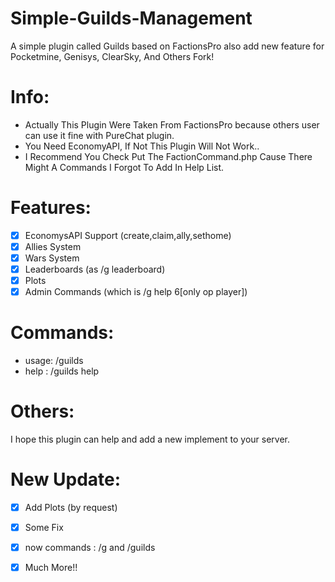 # Simple-Guilds-Management
A simple plugin called Guilds based on FactionsPro also add new feature for Pocketmine, Genisys, ClearSky, And Others Fork!

# Info:
- Actually This Plugin Were Taken From FactionsPro because others user can use it fine with PureChat plugin.
- You Need EconomyAPI, If Not This Plugin Will Not Work..
- I Recommend You Check Put The FactionCommand.php Cause There Might A Commands I Forgot To Add In Help List.

# Features:

- [x] EconomysAPI Support (create,claim,ally,sethome)
- [x] Allies System
- [x] Wars System
- [x] Leaderboards (as /g leaderboard)
- [x] Plots
- [x] Admin Commands (which is /g help 6[only op player])

# Commands:

- usage: /guilds
- help : /guilds help

# Others:
I hope this plugin can help and add a new implement to your server.

# New Update:

- [x] Add Plots (by request)
- [x] Some Fix
- [x] now commands : /g and /guilds
- [x] Much More!!


